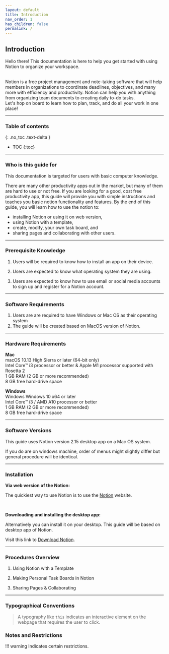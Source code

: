 ```yaml
---
layout: default
title: Introduction
nav_order: 1
has_children: false
permalink: /
---
```


## Introduction

Hello there! This documentation is here to help you get started with using Notion to organize your workspace. 

<br>
Notion is a free project management and note-taking software that will help members in organizations to coordinate deadlines, objectives, and many more with efficiency and productivity. Notion can help you with anything from organizing team documents to creating daily to-do tasks.

<br>
Let's hop on board to learn how to plan, track, and do all your work in one place!

---

### Table of contents
{: .no_toc .text-delta }
* TOC
{:toc}

---

### Who is this guide for

This documentation is targeted for users with basic computer knowledge.

There are many other productivity apps out in the market, but many of them are hard to use or not free. If you are looking for a good, cost free productivity app, this guide will provide you with simple instructions and teaches you basic notion functionality and features. By the end of this guide, you will learn how to use the notion to:

* installing Notion or using it on web version,
* using Notion with a template,
* create, modify, your own task board, and
* sharing pages and collaborating with other users.

---

### Prerequisite Knowledge

1. Users will be required to know how to install an app on their device.

2. Users are expected to know what operating system they are using. 
3. Users are expected to know how to use email or social media accounts to sign up and register for a Notion account.

---

### Software Requirements
1. Users are are required to have Windows or Mac OS as their operating system
2. The guide will be created based on MacOS version of Notion.

---

### Hardware Requirements

**Mac**
<br>
macOS 10.13 High Sierra or later (64-bit only)<br>
Intel Core™ i3 processor or better & Apple M1 processor supported with Rosetta 2<br>
1 GB RAM (2 GB or more recommended)<br>
8 GB free hard-drive space<br>

**Windows**<br>
Windows Windows 10 x64 or later <br>
Intel Core™ i3 / AMD A10 processor or better<br>
1 GB RAM (2 GB or more recommended)<br>
8 GB free hard-drive space<br>

---

### Software Versions

This guide uses Notion version 2.15 desktop app on a Mac OS system. 

If you do are on windows machine, order of menus might slightly differ but general procedure will be identical. 

---

### Installation

 **Via web version of the Notion:**

The quickiest way to use Notion is to use the [Notion](https://www.notion.so/) website.

<br>

**Downloading and installing the desktop app:**

Alternatively you can install it on your desktop.
This guide will be based on desktop app of Notion.

Visit this link to [Download Notion](https://www.notion.so/desktop).

---

### Procedures Overview

1. Using Notion with a Template

2. Making Personal Task Boards in Notion

3. Sharing Pages & Collaborating

---


### Typographical Conventions
> A typography like   `this`   indicates an interactive element on the webpage that requires the user to click.

### Notes and Restrictions



!!! warning
Indicates certain restrictions.

